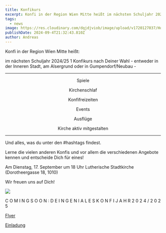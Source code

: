 ```yaml
---
title: Konfikurs
excerpt: Konfi in der Region Wien Mitte heißt im nächsten Schuljahr 2024/25 - ein Konfikurs nach Deiner Wahl und Deinen Vorlieben - <a class="text-muted underline dark:text-slate-400 font-medium" target="_blank" href="https://firebasestorage.googleapis.com/v0/b/evang9-combo-4cb8e.appspot.com/o/news%2FKonfiflyer%20Final.pdf?alt=media&token=969bc415-988e-4769-b8b7-dc119e2b3d1a">Konfi-Flyer</a> - <a class="text-muted underline dark:text-slate-400 font-medium" target="_blank" href="https://firebasestorage.googleapis.com/v0/b/evang9-combo-4cb8e.appspot.com/o/news%2FGemeinsame%20Konfieinladung.pdf?alt=media&token=1e7c1b22-ff18-4e9b-88d0-18361689cf2d">Einladung</a> - <a class="text-muted underline  font-medium" href="/news/konfi">Mehr anzeigen</a>.
tags:
  - news
image: https://res.cloudinary.com/dqjdjviob/image/upload/v1720127037/Homepage/Konfi/202b0bcb-f709-469c-97db-529844f288c2.png
publishDate: 2024-09-4T21:32:43.810Z
author: Andreas
---
```


Konfi in der Region Wien Mitte heißt:

im nächsten Schuljahr 2024/25
1 Konfikurs nach Deiner Wahl -
entweder in der Inneren Stadt,
am Alsergrund oder in
Gumpendorf/Neubau -

---

<p style="text-align: center;">Spiele</p>
<p style="text-align: center;">Kirchenschlaf</p>
<p style="text-align: center;">Konfifreizeiten</p>
<p style="text-align: center;">Events</p>
<p style="text-align: center;">Ausflüge</p>
<p style="text-align: center;">Kirche aktiv mitgestalten</p>

---

Und alles, was du unter den
#hashtags findest.

Lerne die vielen anderen Konfis und
vor allem die verschiedenen
Angebote kennen und entscheide
Dich für eines!

Am Dienstag, 17. September
um 18 Uhr
Lutherische Stadtkirche
(Dorotheergasse 18, 1010)

Wir freuen uns auf Dich!

![](https://res.cloudinary.com/dqjdjviob/image/upload/v1720127536/Homepage/Konfi/86a6e6b2-4e4e-43ef-8138-b6a0b6933c5a.png)

C O M I N G S O O N : D E I N G E N I A L E S K O N F I J A H R 2 0 2 4 / 2 0 2 5

<a class="text-muted underline dark:text-slate-400 font-medium" target="_blank" href="https://firebasestorage.googleapis.com/v0/b/evang9-combo-4cb8e.appspot.com/o/news%2FKonfiflyer%20Final.pdf?alt=media&token=969bc415-988e-4769-b8b7-dc119e2b3d1a">Flyer</a>

<a class="text-muted underline dark:text-slate-400 font-medium" target="_blank" href="https://firebasestorage.googleapis.com/v0/b/evang9-combo-4cb8e.appspot.com/o/news%2FGemeinsame%20Konfieinladung.pdf?alt=media&token=1e7c1b22-ff18-4e9b-88d0-18361689cf2d">Einladung</a>
